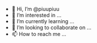 - 👋 Hi, I’m @piuupiuu
- 👀 I’m interested in ...
- 🌱 I’m currently learning ...
- 💞️ I’m looking to collaborate on ...
- 📫 How to reach me ...

<!---
piuupiuu/piuupiuu is a ✨ special ✨ repository because its `README.md` (this file) appears on your GitHub profile.
You can click the Preview link to take a look at your changes.
--->
